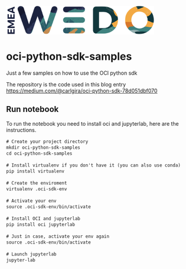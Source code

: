 <img src="img/emea-wedo.png" alt="WEDO" width="400"/>

# oci-python-sdk-samples
Just a few samples on how to use the OCI python sdk

The repository is the code used in this blog entry https://medium.com/@carlgira/oci-python-sdk-78d051dbf070
    
## Run notebook 

To run the notebook you need to install oci and jupyterlab, here are the instructions.
```
# Create your project directory
mkdir oci-python-sdk-samples
cd oci-python-sdk-samples

# Install virtualenv if you don't have it (you can also use conda)
pip install virtualenv

# Create the enviroment
virtualenv .oci-sdk-env

# Activate your env
source .oci-sdk-env/bin/activate

# Install OCI and jupyterlab
pip install oci jupyterlab

# Just in case, activate your env again
source .oci-sdk-env/bin/activate

# Launch jupyterlab
jupyter-lab
```
